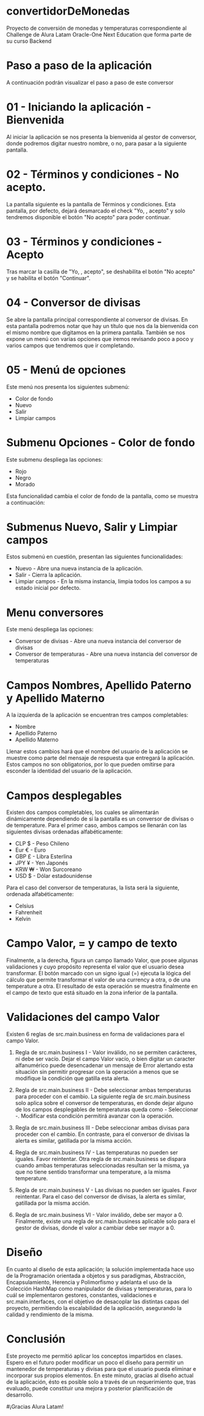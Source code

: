 # convertidorDeMonedas
Proyecto de conversión de monedas y temperaturas correspondiente al Challenge de Alura Latam Oracle-One Next Education que forma parte de su curso Backend


# Paso a paso de la aplicación
  A continuación podrán visualizar el paso a paso de este conversor

  # 01 - Iniciando la aplicación - Bienvenida

  Al iniciar la aplicación se nos presenta la bienvenida al gestor de conversor, donde podremos digitar nuestro nombre, o no, para pasar a la siguiente pantalla.
  
  # 02 - Términos y condiciones - No acepto.
 
  La pantalla siguiente es la pantalla de Términos y condiciones.
  Esta pantalla, por defecto, dejará desmarcado el check "Yo, <nombre>, acepto" y solo tendremos disponible el botón "No acepto" para poder continuar.
  
  # 03 - Términos y condiciones - Acepto
  
  Tras marcar la casilla de "Yo, <nombre>, acepto", se deshabilita el botón "No acepto" y se habilita el botón "Continuar".
  
  # 04 - Conversor de divisas
  
  Se abre la pantalla principal correspondiente al conversor de divisas. En esta pantalla podremos notar que hay un título que nos da la bienvenida con el mismo nombre que digitamos en la primera pantalla. También se nos expone un menú con varias opciones que iremos revisando poco a poco y varios campos que tendremos que ir completando.

  # 05 - Menú de opciones
  
  Este menú nos presenta los siguientes submenú:
  - Color de fondo
  - Nuevo
  - Salir
  - Limpiar campos
  
  # Submenu Opciones - Color de fondo
  
  Este submenu despliega las opciones:
  - Rojo
  - Negro
  - Morado
  
  Esta funcionalidad cambia el color de fondo de la pantalla, como se muestra a continuación:
  
  
  # Submenus Nuevo, Salir y Limpiar campos
  
  Estos submenú en cuestión, presentan las siguientes funcionalidades:
  - Nuevo - Abre una nueva instancia de la aplicación.
  - Salir - Cierra la aplicación.
  - Limpiar campos - En la misma instancia, limpia todos los campos a su estado inicial por defecto.
  
  # Menu conversores
  
  Este menú despliega las opciones:
  - Conversor de divisas - Abre una nueva instancia del conversor de divisas
  - Conversor de temperaturas - Abre una nueva instancia del conversor de temperaturas

  
  # Campos Nombres, Apellido Paterno y Apellido Materno
  
  A la izquierda de la aplicación se encuentran tres campos completables:
  - Nombre
  - Apellido Paterno
  - Apellido Materno
  
  Llenar estos cambios hará que el nombre del usuario de la aplicación se muestre como parte del mensaje de respuesta que entregará la aplicación.
  Estos campos no son obligatorios, por lo que pueden omitirse para esconder la identidad del usuario de la aplicación.
  
  # Campos desplegables
  
  Existen dos campos completables, los cuales se alimentarán dinámicamente dependiendo de si la pantalla es un conversor de divisas o de temperature.
  Para el primer caso, ambos campos se llenarán con las siguientes divisas ordenadas alfabéticamente:
  
  - CLP $ - Peso Chileno
  - Eur € - Euro
  - GBP £ - Libra Esterlina
  - JPY ¥ - Yen Japonés
  - KRW ₩ - Won Surcoreano
  - USD $ - Dólar estadounidense
  
  Para el caso del conversor de temperaturas, la lista será la siguiente, ordenada alfabéticamente:

  
  - Celsius
  - Fahrenheit
  - Kelvin
  
  # Campo Valor, = y campo de texto
  
  Finalmente, a la derecha, figura un campo llamado Valor, que posee algunas validaciones y cuyo propósito representa el valor que el usuario desea transformar.
  El botón marcado con un signo igual (=) ejecuta la lógica del cálculo que permite transformar el valor de una currency a otra, o de una temperature a otra.
  El resultado de esta operación se muestra finalmente en el campo de texto que está situado en la zona inferior de la pantalla.
  
  # Validaciones del campo Valor
  Existen 6 reglas de src.main.business en forma de validaciones para el campo Valor.
  
  
  1. Regla de src.main.business I - Valor inválido, no se permiten carácteres, ni debe ser vacío.
  Dejar el campo Valor vacío, o bien digitar un caracter alfanumérico puede desencadenar un mensaje de Error alertando esta situación sin permitir progresar con la operación a menos que se modifique la condición que gatilla esta alerta.
  
  
  2. Regla de src.main.business II - Debe seleccionar ambas temperaturas para proceder con el cambio.
  La siguiente regla de src.main.business solo aplica sobre el conversor de temperaturas, en donde dejar alguno de los campos desplegables de temperaturas queda como - Seleccionar -. Modificar esta condición permitirá avanzar con la operación.
  

  
  3. Regla de src.main.business III - Debe seleccionar ambas divisas para proceder con el cambio.
  En contraste, para el conversor de divisas la alerta es similar, gatillada por la misma acción.
  
  
  4. Regla de src.main.business IV - Las temperaturas no pueden ser iguales. Favor reintentar.
  Otra regla de src.main.business se dispara cuando ambas temperaturas seleccionadas resultan ser la misma, ya que no tiene sentido transformar una temperature, a la misma temperature.
  

  
  5. Regla de src.main.business V - Las divisas no pueden ser iguales. Favor reintentar.
  Para el caso del conversor de divisas, la alerta es similar, gatillada por la misma acción.
  
  
  6. Regla de src.main.business VI - Valor inválido, debe ser mayor a 0.
  Finalmente, existe una regla de src.main.business aplicable solo para el gestor de divisas, donde el valor a cambiar debe ser mayor a 0.
  

  # Diseño
  En cuanto al diseño de esta aplicación; la solución implementada hace uso de la Programación orientada a objetos y sus paradigmas, Abstracción, Encapsulamiento, Herencia y Polimorfismo y adelanta el uso de la Colección HashMap como manipulador de divisas y temperaturas, para lo cuál se implementaron gestores, constantes, validaciones e src.main.interfaces, con el objetivo de desacoplar las distintas capas del proyecto, permitiendo la escalabilidad de la aplicación, asegurando la calidad y rendimiento de la misma.
  
  # Conclusión
  Este proyecto me permitió aplicar los conceptos impartidos en clases. Espero en el futuro poder modificar un poco el diseño para permitir un mantenedor de temperaturas y divisas para que el usuario pueda eliminar e incorporar sus propios elementos. En este minuto, gracias al diseño actual de la aplicación, ésto es posible solo a través de un requerimiento que, tras evaluado, puede constituir una mejora y posterior planificación de desarrollo.
  
  #¡Gracias Alura Latam!
  
  
  
  
  
  
  
  
  
  
  
  
  
  
  
  
  
